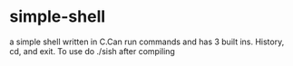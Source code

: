 # simple-shell
a simple shell written in C.Can run commands and has 3 built ins. History, cd, and exit.
To use do ./sish after compiling
